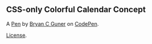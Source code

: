 ## CSS-only Colorful Calendar Concept

A [Pen](https://codepen.io/bgoonz/pen/vYmKQYj) by [Bryan C Guner](https://codepen.io/bgoonz) on [CodePen](https://codepen.io).

[License](https://codepen.io/bgoonz/pen/vYmKQYj/license).
